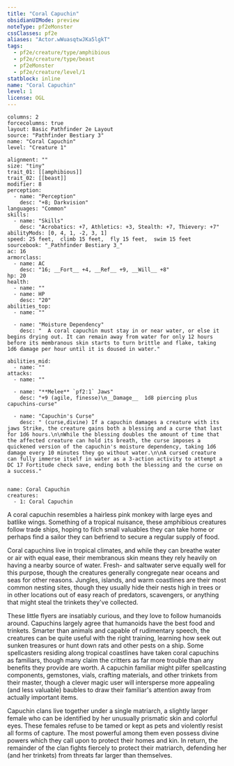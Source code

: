 ```yaml
---
title: "Coral Capuchin"
obsidianUIMode: preview
noteType: pf2eMonster
cssClasses: pf2e
aliases: "Actor.wWuasqtwJKa5lgkT" 
tags:
  - pf2e/creature/type/amphibious
  - pf2e/creature/type/beast
  - pf2eMonster
  - pf2e/creature/level/1
statblock: inline
name: "Coral Capuchin"
level: 1
license: OGL
---
```


```statblock
columns: 2
forcecolumns: true
layout: Basic Pathfinder 2e Layout
source: "Pathfinder Bestiary 3"
name: "Coral Capuchin"
level: "Creature 1"

alignment: ""
size: "tiny"
trait_01: [[amphibious]]
trait_02: [[beast]]
modifier: 8
perception:
  - name: "Perception"
    desc: "+8; Darkvision"
languages: "Common"
skills:
  - name: "Skills"
    desc: "Acrobatics: +7, Athletics: +3, Stealth: +7, Thievery: +7"
abilityMods: [0, 4, 1, -2, 3, 1]
speed: 25 feet,  climb 15 feet,  fly 15 feet,  swim 15 feet
sourcebook: "_Pathfinder Bestiary 3_"
ac: 16
armorclass:
  - name: AC
    desc: "16; __Fort__ +4, __Ref__ +9, __Will__ +8"
hp: 20
health:
  - name: ""
  - name: HP
    desc: "20"
abilities_top:
  - name: ""

  - name: "Moisture Dependency"
    desc: "  A coral capuchin must stay in or near water, or else it begins drying out. It can remain away from water for only 12 hours before its membranous skin starts to turn brittle and flake, taking 1d6 damage per hour until it is doused in water."

abilities_mid:
  - name: ""
attacks:
  - name: ""

  - name: "**Melee** `pf2:1` Jaws"
    desc: "+9 (agile, finesse)\n__Damage__  1d8 piercing plus capuchins-curse"

  - name: "Capuchin's Curse"
    desc: " (curse,divine) If a capuchin damages a creature with its jaws Strike, the creature gains both a blessing and a curse that last for 1d6 hours.\n\nWhile the blessing doubles the amount of time that the affected creature can hold its breath, the curse imposes a quickened version of the capuchin's moisture dependency, taking 1d6 damage every 10 minutes they go without water.\n\nA cursed creature can fully immerse itself in water as a 3-action activity to attempt a DC 17 Fortitude check save, ending both the blessing and the curse on a success."
 
```

```encounter-table
name: Coral Capuchin
creatures:
  - 1: Coral Capuchin
```



A coral capuchin resembles a hairless pink monkey with large eyes and batlike wings. Something of a tropical nuisance, these amphibious creatures follow trade ships, hoping to filch small valuables they can take home or perhaps find a sailor they can befriend to secure a regular supply of food.

Coral capuchins live in tropical climates, and while they can breathe water or air with equal ease, their membranous skin means they rely heavily on having a nearby source of water. Fresh- and saltwater serve equally well for this purpose, though the creatures generally congregate near oceans and seas for other reasons. Jungles, islands, and warm coastlines are their most common nesting sites, though they usually hide their nests high in trees or in other locations out of easy reach of predators, scavengers, or anything that might steal the trinkets they've collected.

These little flyers are insatiably curious, and they love to follow humanoids around. Capuchins largely agree that humanoids have the best food and trinkets. Smarter than animals and capable of rudimentary speech, the creatures can be quite useful with the right training, learning how seek out sunken treasures or hunt down rats and other pests on a ship. Some spellcasters residing along tropical coastlines have taken coral capuchins as familiars, though many claim the critters as far more trouble than any benefits they provide are worth. A capuchin familiar might pilfer spellcasting components, gemstones, vials, crafting materials, and other trinkets from their master, though a clever magic user will intersperse more appealing (and less valuable) baubles to draw their familiar's attention away from actually important items.

Capuchin clans live together under a single matriarch, a slightly larger female who can be identified by her unusually prismatic skin and colorful eyes. These females refuse to be tamed or kept as pets and violently resist all forms of capture. The most powerful among them even possess divine powers which they call upon to protect their homes and kin. In return, the remainder of the clan fights fiercely to protect their matriarch, defending her (and her trinkets) from threats far larger than themselves.
